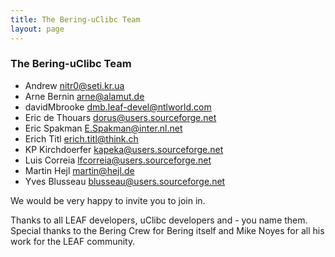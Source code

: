 ```yaml
---
title: The Bering-uClibc Team
layout: page
---
```

### The Bering-uClibc Team

-   Andrew <nitr0@seti.kr.ua>
-   Arne Bernin <arne@alamut.de>
-   davidMbrooke <dmb.leaf-devel@ntlworld.com>
-   Eric de Thouars <dorus@users.sourceforge.net>
-   Eric Spakman <E.Spakman@inter.nl.net>
-   Erich Titl <erich.titl@think.ch>
-   KP Kirchdoerfer <kapeka@users.sourceforge.net>
-   Luis Correia <lfcorreia@users.sourceforge.net>
-   Martin Hejl <martin@hejl.de>
-   Yves Blusseau <blusseau@users.sourceforge.net>

We would be very happy to invite you to join in.

Thanks to all LEAF developers, uClibc developers and - you name them.
Special thanks to the Bering Crew for Bering itself and Mike Noyes for
all his work for the LEAF community.

